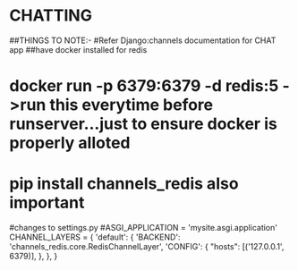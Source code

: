 # CHATTING
##THINGS TO NOTE:-
#Refer Django:channels documentation for CHAT app
##have docker installed for redis
# docker run -p 6379:6379 -d redis:5 ->run this everytime before runserver...just to ensure docker is properly alloted
# pip install channels_redis also important
#changes to settings.py
#ASGI_APPLICATION = 'mysite.asgi.application'
CHANNEL_LAYERS = {
    'default': {
        'BACKEND': 'channels_redis.core.RedisChannelLayer',
        'CONFIG': {
            "hosts": [('127.0.0.1', 6379)],
        },
    },
}
